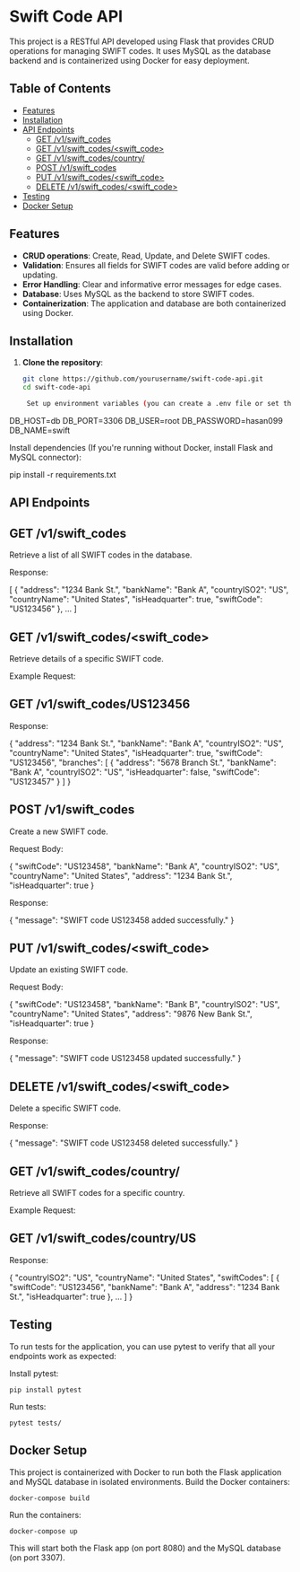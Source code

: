 # Swift Code API

This project is a RESTful API developed using Flask that provides CRUD operations for managing SWIFT codes. It uses MySQL as the database backend and is containerized using Docker for easy deployment.

## Table of Contents

- [Features](#features)
- [Installation](#installation)
- [API Endpoints](#api-endpoints)
  - [GET /v1/swift_codes](#get-v1swift_codes)
  - [GET /v1/swift_codes/<swift_code>](#get-v1swift_codesswift_code)
  - [GET /v1/swift_codes/country/<countryISO2code>](#get-v1swift_codescountrycountryiso2code)
  - [POST /v1/swift_codes](#post-v1swift_codes)
  - [PUT /v1/swift_codes/<swift_code>](#put-v1swift_codesswift_code)
  - [DELETE /v1/swift_codes/<swift_code>](#delete-v1swift_codesswift_code)
- [Testing](#testing)
- [Docker Setup](#docker-setup)

## Features

- **CRUD operations**: Create, Read, Update, and Delete SWIFT codes.
- **Validation**: Ensures all fields for SWIFT codes are valid before adding or updating.
- **Error Handling**: Clear and informative error messages for edge cases.
- **Database**: Uses MySQL as the backend to store SWIFT codes.
- **Containerization**: The application and database are both containerized using Docker.

## Installation

1. **Clone the repository**:

   ```bash
   git clone https://github.com/yourusername/swift-code-api.git
   cd swift-code-api

    Set up environment variables (you can create a .env file or set them manually):

DB_HOST=db
DB_PORT=3306
DB_USER=root
DB_PASSWORD=hasan099
DB_NAME=swift

Install dependencies (If you're running without Docker, install Flask and MySQL connector):

pip install -r requirements.txt

## API Endpoints



## GET /v1/swift_codes

Retrieve a list of all SWIFT codes in the database.

Response:

[
  {
    "address": "1234 Bank St.",
    "bankName": "Bank A",
    "countryISO2": "US",
    "countryName": "United States",
    "isHeadquarter": true,
    "swiftCode": "US123456"
  },
  ...
]

## GET /v1/swift_codes/<swift_code>

Retrieve details of a specific SWIFT code.

Example Request:

## GET /v1/swift_codes/US123456

Response:

{
  "address": "1234 Bank St.",
  "bankName": "Bank A",
  "countryISO2": "US",
  "countryName": "United States",
  "isHeadquarter": true,
  "swiftCode": "US123456",
  "branches": [
    {
      "address": "5678 Branch St.",
      "bankName": "Bank A",
      "countryISO2": "US",
      "isHeadquarter": false,
      "swiftCode": "US123457"
    }
  ]
}

## POST /v1/swift_codes

Create a new SWIFT code.

Request Body:

{
  "swiftCode": "US123458",
  "bankName": "Bank A",
  "countryISO2": "US",
  "countryName": "United States",
  "address": "1234 Bank St.",
  "isHeadquarter": true
}

Response:

{
  "message": "SWIFT code US123458 added successfully."
}

## PUT /v1/swift_codes/<swift_code>

Update an existing SWIFT code.

Request Body:

{
  "swiftCode": "US123458",
  "bankName": "Bank B",
  "countryISO2": "US",
  "countryName": "United States",
  "address": "9876 New Bank St.",
  "isHeadquarter": true
}

Response:

{
  "message": "SWIFT code US123458 updated successfully."
}

## DELETE /v1/swift_codes/<swift_code>

Delete a specific SWIFT code.

Response:

{
  "message": "SWIFT code US123458 deleted successfully."
}

## GET /v1/swift_codes/country/<countryISO2code>

Retrieve all SWIFT codes for a specific country.

Example Request:

## GET /v1/swift_codes/country/US

Response:

{
  "countryISO2": "US",
  "countryName": "United States",
  "swiftCodes": [
    {
      "swiftCode": "US123456",
      "bankName": "Bank A",
      "address": "1234 Bank St.",
      "isHeadquarter": true
    },
    ...
  ]
}

## Testing

To run tests for the application, you can use pytest to verify that all your endpoints work as expected:

Install pytest:

    pip install pytest

Run tests:

    pytest tests/

## Docker Setup

This project is containerized with Docker to run both the Flask application and MySQL database in isolated environments.
Build the Docker containers:

    docker-compose build

Run the containers:

    docker-compose up

This will start both the Flask app (on port 8080) and the MySQL database (on port 3307).